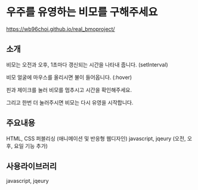 # 우주를 유영하는 비모를 구해주세요
https://wb96choi.github.io/real_bmoproject/

## 소개
비모는 오전과 오후, 1초마다 갱신되는 시간을 나타내 줍니다. (setInterval)

비모 얼굴에 마우스를 올리시면 불이 들어옵니다. (:hover)

핀과 제이크를 눌러 비모를 멈추시고 시간을 확인해주세요. 

그리고 한번 더 눌러주시면 비모는 다시 유영을 시작합니다.

## 주요내용
HTML, CSS 퍼블리싱 (애니메이션 및 반응형 웹디자인)
javascript, jqeury (오전, 오후, 요일 기능 추가)

## 사용라이브러리
javascript, jqeury
